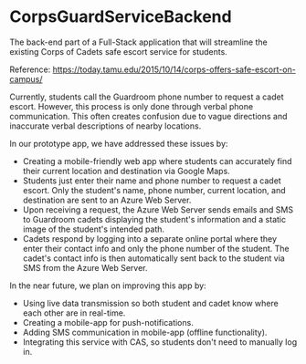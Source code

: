 # CorpsGuardServiceBackend

The back-end part of a Full-Stack application that will streamline 
the existing Corps of Cadets safe escort service for students.

Reference: https://today.tamu.edu/2015/10/14/corps-offers-safe-escort-on-campus/

Currently, students call the Guardroom phone number to request a cadet escort. However, this process is only done through verbal phone communication. This often creates confusion due to vague directions and inaccurate verbal descriptions of nearby locations.

In our prototype app, we have addressed these issues by:
- Creating a mobile-friendly web app where students can accurately find their current location and destination via Google Maps.
- Students just enter their name and phone number to request a cadet escort. Only the student's name, phone number, current location, and destination are sent to an Azure Web Server.
- Upon receiving a request, the Azure Web Server sends emails and SMS to Guardroom cadets displaying the student's information and a static image of the student's intended path.
- Cadets respond by logging into a separate online portal where they enter their contact info and only the phone number of the student. The cadet's contact info is then automatically sent back to the student via SMS from the Azure Web Server.

In the near future, we plan on improving this app by:
- Using live data transmission so both student and cadet know where each other are in real-time.
- Creating a mobile-app for push-notifications.
- Adding SMS communication in mobile-app (offline functionality).
- Integrating this service with CAS, so students don't need to manually log in.
